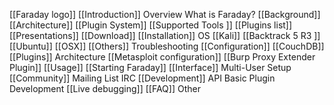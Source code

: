 [[Faraday logo]]
[[Introduction]] 
Overview
What is Faraday?
[[Background]]
[[Architecture]]
[[Plugin System]]
[[Supported Tools ]]
[[Plugins list]] 
[[Presentations]]
[[Download]]
[[Installation]]
OS
[[Kali]] 
[[Backtrack 5 R3 ]]
[[Ubuntu]]
[[OSX]]
[[Others]]
Troubleshooting
[[Configuration]]
[[CouchDB]]
[[Plugins]]
Architecture
[[Metasploit configuration]]
[[Burp Proxy Extender Plugin]]
[[Usage]]
[[Starting Faraday]]
[[Interface]]
Multi-User Setup
[[Community]]
Mailing List
IRC
[[Development]]
API
Basic Plugin Development
[[Live debugging]]
[[FAQ]]
Other